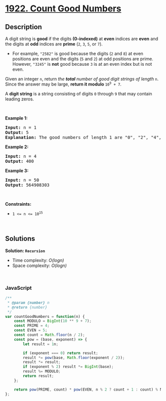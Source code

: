 # [1922. Count Good Numbers](https://leetcode.com/problems/count-good-numbers)

## Description

<div class="elfjS" data-track-load="description_content"><p>A digit string is <strong>good</strong> if the digits <strong>(0-indexed)</strong> at <strong>even</strong> indices are <strong>even</strong> and the digits at <strong>odd</strong> indices are <strong>prime</strong> (<code>2</code>, <code>3</code>, <code>5</code>, or <code>7</code>).</p>

<ul>
	<li>For example, <code>"2582"</code> is good because the digits (<code>2</code> and <code>8</code>) at even positions are even and the digits (<code>5</code> and <code>2</code>) at odd positions are prime. However, <code>"3245"</code> is <strong>not</strong> good because <code>3</code> is at an even index but is not even.</li>
</ul>

<p>Given an integer <code>n</code>, return <em>the <strong>total</strong> number of good digit strings of length </em><code>n</code>. Since the answer may be large, <strong>return it modulo </strong><code>10<sup>9</sup> + 7</code>.</p>

<p>A <strong>digit string</strong> is a string consisting of digits <code>0</code> through <code>9</code> that may contain leading zeros.</p>

<p>&nbsp;</p>
<p><strong class="example">Example 1:</strong></p>

<pre><strong>Input:</strong> n = 1
<strong>Output:</strong> 5
<strong>Explanation:</strong> The good numbers of length 1 are "0", "2", "4", "6", "8".
</pre>

<p><strong class="example">Example 2:</strong></p>

<pre><strong>Input:</strong> n = 4
<strong>Output:</strong> 400
</pre>

<p><strong class="example">Example 3:</strong></p>

<pre><strong>Input:</strong> n = 50
<strong>Output:</strong> 564908303
</pre>

<p>&nbsp;</p>
<p><strong>Constraints:</strong></p>

<ul>
	<li><code>1 &lt;= n &lt;= 10<sup>15</sup></code></li>
</ul>
</div>

<p>&nbsp;</p>

## Solutions

**Solution: `Recursion`**
- Time complexity: <em>O(logn)</em>
- Space complexity: <em>O(logn)</em>

<p>&nbsp;</p>

### **JavaScript**

```js
/**
 * @param {number} n
 * @return {number}
 */
var countGoodNumbers = function(n) {
    const MODULO = BigInt(10 ** 9 + 7);
    const PRIME = 4;
    const EVEN = 5;
    const count = Math.floor(n / 2);
    const pow = (base, exponent) => {
        let result = 1n;

        if (exponent === 0) return result;
        result *= pow(base, Math.floor(exponent / 2));
        result *= result;
        if (exponent % 2) result *= BigInt(base);
        result %= MODULO;
        return result;
    }; 

    return pow(PRIME, count) * pow(EVEN, n % 2 ? count + 1 : count) % MODULO;
};
```
